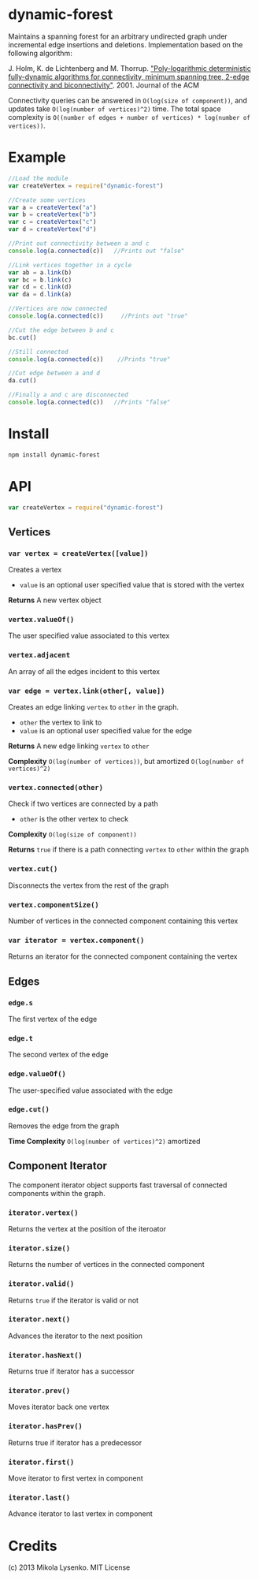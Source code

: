 dynamic-forest
==============
Maintains a spanning forest for an arbitrary undirected graph under incremental edge insertions and deletions.  Implementation based on the following algorithm:

J. Holm, K. de Lichtenberg and M. Thorrup.  ["Poly-logarithmic deterministic fully-dynamic algorithms for connectivity, minimum spanning tree, 2-edge connectivity and biconnectivity"](http://www.cs.princeton.edu/courses/archive/fall09/cos521/Handouts/polylogarithmic.pdf). 2001.  Journal of the ACM

Connectivity queries can be answered in `O(log(size of component))`, and updates take `O(log(number of vertices)^2)` time.  The total space complexity is `O((number of edges + number of vertices) * log(number of vertices))`.

# Example

```javascript
//Load the module
var createVertex = require("dynamic-forest")

//Create some vertices
var a = createVertex("a")
var b = createVertex("b")
var c = createVertex("c")
var d = createVertex("d")

//Print out connectivity between a and c
console.log(a.connected(c))   //Prints out "false"

//Link vertices together in a cycle
var ab = a.link(b)
var bc = b.link(c)
var cd = c.link(d)
var da = d.link(a)

//Vertices are now connected
console.log(a.connected(c))     //Prints out "true"

//Cut the edge between b and c
bc.cut()

//Still connected
console.log(a.connected(c))    //Prints "true"

//Cut edge between a and d
da.cut()

//Finally a and c are disconnected
console.log(a.connected(c))   //Prints "false"
```

# Install

```sh
npm install dynamic-forest
```

# API

```javascript
var createVertex = require("dynamic-forest")
```

## Vertices

### `var vertex = createVertex([value])`
Creates a vertex

* `value` is an optional user specified value that is stored with the vertex

**Returns** A new vertex object

### `vertex.valueOf()`
The user specified value associated to this vertex

### `vertex.adjacent`
An array of all the edges incident to this vertex


### `var edge = vertex.link(other[, value])`
Creates an edge linking `vertex` to `other` in the graph.

* `other` the vertex to link to
* `value` is an optional user specified value for the edge

**Returns** A new edge linking `vertex` to `other`

**Complexity** `O(log(number of vertices))`, but amortized `O(log(number of vertices)^2)`

### `vertex.connected(other)`
Check if two vertices are connected by a path

* `other` is the other vertex to check

**Complexity** `O(log(size of component))`

**Returns** `true` if there is a path connecting `vertex` to `other` within the graph

### `vertex.cut()`
Disconnects the vertex from the rest of the graph

### `vertex.componentSize()`
Number of vertices in the connected component containing this vertex

### `var iterator = vertex.component()`
Returns an iterator for the connected component containing the vertex

## Edges

### `edge.s`
The first vertex of the edge

### `edge.t`
The second vertex of the edge

### `edge.valueOf()`
The user-specified value associated with the edge

### `edge.cut()`
Removes the edge from the graph

**Time Complexity** `O(log(number of vertices)^2)` amortized

## Component Iterator

The component iterator object supports fast traversal of connected components within the graph.

### `iterator.vertex()`
Returns the vertex at the position of the iteroator

### `iterator.size()`
Returns the number of vertices in the connected component

### `iterator.valid()`
Returns `true` if the iterator is valid or not

### `iterator.next()`
Advances the iterator to the next position

### `iterator.hasNext()`
Returns true if iterator has a successor

### `iterator.prev()`
Moves iterator back one vertex

### `iterator.hasPrev()`
Returns true if iterator has a predecessor

### `iterator.first()`
Move iterator to first vertex in component

### `iterator.last()`
Advance iterator to last vertex in component

# Credits
(c) 2013 Mikola Lysenko. MIT License